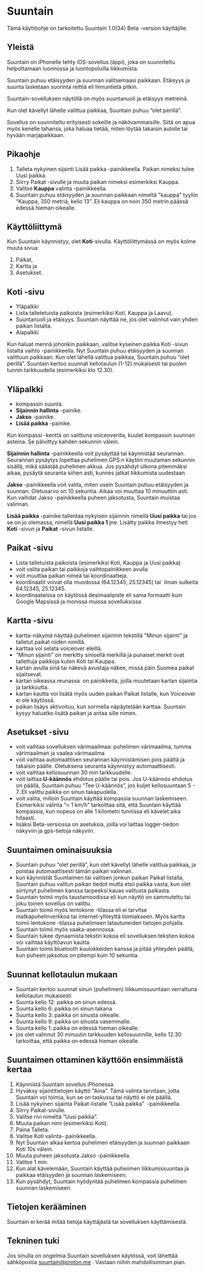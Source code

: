 # Suuntain
Tämä käyttöohje on tarkoitettu Suuntain 1.0(34) Beta -version käyttäjille.

## Yleistä
Suuntain on iPhonelle tehty iOS-sovellus (äppi), joka on suunniteltu helpottamaan luonnossa ja luontopoluilla liikkumista. 

Suuntain puhuu etäisyyden ja suunnan valitsemaasi paikkaan. Etäisyys ja suunta lasketaan suorinta reittiä eli linnuntietä pitkin.

Suuntain-sovelluksen näytöllä on myös suuntanuoli ja etäisyys metreinä.

Kun olet kävellyt lähelle valittua paikkaa, Suuntain puhuu “olet perillä”.

Sovellus on suunniteltu erityisesti sokeille ja näkövammaisille. Siitä on apua myös kenelle tahansa, joka haluaa tietää, miten löytää takaisin autolle tai hyvään marjapaikkaan. 

## Pikaohje
1) Talleta nykyinen sijainti Lisää paikka -painikkeella. Paikan nimeksi tulee Uusi paikka.
2) Siirry Paikat -sivulle ja muuta paikan nimeksi esimerkiksi Kauppa.
3) Valitse **Kauppa** valinta -painikkeella.
4) Suuntain puhuu etäisyyden ja suunnan paikkaan nimeltä "kauppa" tyyliin “Kauppa, 350 metriä, kello 13”. Eli kauppa on noin 350 metrin päässä edessä hieman oikealle.

## Käyttöliittymä
Kun Suuntain käynnistyy, olet **Koti**-sivulla.
Käyttöliittymässä on myös kolme muuta sivua:
1) Paikat, 
2) Kartta ja 
3) Asetukset.

## **Koti** -sivu
- Yläpalkki
- Lista talletetuista paikoista (esimerkiksi Koti, Kauppa ja Laavu).
- Suuntanuoli ja etäisyys. Suuntain näyttää ne, jos olet valinnut vain yhden paikan listalta.
- Alapalkki

Kun haluat mennä johonkin paikkaan, valitse kyseinen paikka Koti -sivun listalta vaihto -painikkeella.
Nyt Suuntain puhuu etäisyyden ja suunnan valittuun paikkaan.
Kun olet lähellä valittua paikkaa, Suuntain puhuu “olet perillä”.
Suuntain kertoo suunnat kellotaulun (1-12) mukaisesti tai puolen tunnin tarkkuudella (esimerkiksi klo 12.30).

## **Yläpalkki**
- kompassin suunta.
- **Sijainnin hallinta** -painike.
- **Jakso** -painike.
- **Lisää paikka** -painike.

Kun kompassi -kenttä on valittuna voiceoverilla, kuulet kompassin suunnan asteina. Se päivittyy kahden sekunnin välein.

**Sijainnin hallinta** -painikkeella voit pysäyttää tai käynnistää seurannan. Seurannan pysäytys lopettaa puhelimen GPS:n käytön muutaman sekunnin sisällä, mikä säästää puhelimen akkua. Jos pysähdyt ulkona pitemmäksi aikaa, pysäytä seuranta siihen asti, kunnes jatkat liikkumista uudestaan.

**Jakso** -painikkeella voit valita, miten usein Suuntain puhuu etäisyyden ja suunnan.
Oletusarvo on 10 sekuntia. Aikaa voi muuttaa 10 minuuttiin asti. 
Kun vaihdat Jakso -painikkeella puheen jaksotusta, Suuntain muistaa valinnan.

**Lisää paikka** -painike tallentaa nykyisen sijainnin nimellä **Uusi paikka** tai jos se on jo olemassa, nimellä **Uusi paikka 1** jne. Lisätty paikka ilmestyy heti **Koti** -sivun ja **Paikat** -sivun listalle. 

## **Paikat** -sivu
- Lista talletuista paikoista (esimerkiksi Koti, Kauppa ja Uusi paikka)
- voit valita paikan tai paikkoja vaihtopainikkeen avulla
- voit muuttaa paikan nimeä tai koordinaatteja. 
- koordinaatit voivat olla muodossa (64.12345, 25.12345) tai  ilman sulkeita 64.12345, 25.12345.
- koordinaateissa on käytössä desimaalipiste eli sama formaatti kuin Google Mapsissä ja monissa muissa sovelluksissa

## **Kartta** -sivu
- kartta-näkymä näyttää puhelimen sijainnin tekstillä "Minun sijainti" ja talletut paikat niiden nimillä.
- karttaa voi selata voiceover eleillä.
- “Minun sijainti” on merkitty sinisellä merkillä ja punaiset merkit ovat tallettuja paikkoja kuten Koti tai Kauppa.
- kartan avulla sinä tai näkevä avustaja näkee, missä päin Suomea paikat sijaitsevat.
- kartan oikeassa reunassa  on painikkeita, joilla muutetaan kartan sijaintia ja tarkkuutta.
- kartan kautta voi lisätä myös uuden paikan Paikat listalle, kun Voiceover ei ole käytössä. 
- paikan lisäys aktivoituu, kun sormella näpäytetään karttaa. Suuntain kysyy haluatko lisätä paikan ja antaa sille nimen.

## **Asetukset** -sivu
- voit vaihtaa sovelluksen värimaailmaa: puhelimen värimaailma, tumma värimaailman ja vaalea värimaailma
- voit vaihtaa automaattisen seurannan käynnistämisen pois päältä ja takaisin päälle. Oletuksena seuranta käynnistyy automaattisesti.
- voit vaihtaa kellosuunnan 30 min tarkkuudelle. 
- voit laittaa **U-käännös** ehdotus päälle tai pois. Jos U-käännös ehdotus on päällä, Suuntain puhuu “Tee U-käännös”, jos kuljet kellosuuntaan 5 - 7. Eli valittu paikka on sinun takapuolella.
- voit valita, milloin Suuntain käyttää kompassia suunnan laskemiseen. Esimerkiksi valinta “< 1 km/h” tarkoittaa sitä, että Suuntain käyttää kompassia, kun nopeus on alle 1 kilometri tunnissa eli kävelet aika hitaasti.
- lisäksi Beta-versiossa on asetuksia, joilla voi laittaa logger-tiedon näkyviin ja gps-tietoja näkyviin.

## **Suuntaimen ominaisuuksia**
- Suuntain puhuu “olet perillä”, kun olet kävellyt lähelle valittua paikkaa, ja poistaa automaattisesti tämän paikan valinnan.
- kun käynnistät Suuntaimen tai valitsen jonkun paikan Paikat listalla, Suuntain puhuu valitun paikan tiedot mutta etsii paikka vasta, kun olet siirtynyt puhelimen kanssa tarpeeksi kauas valitusta paikasta. 
- Suuntain toimii myös taustamoodissa eli kun näyttö on sammutettu tai joku toinen sovellus on valittu.
- Suuntain toimii myös lentokone -tilassa eli ei tarvitse matkapuhelinverkkoa tai internet-yhteyttä toimiakseen. Myös kartta toimii lentokone -tilassa puhelimeen latautuneiden tietojen pohjalla.
- Suuntain toimii myös vaaka-asennossa.
- Suuntain tukee dynaamista tekstin kokoa eli sovelluksen tekstien kokoa voi vaihtaa käyttöavun kautta.
- Suuntain toimii bluetooth kuulokkeiden kanssa ja pitää yhteyden päällä, kun puheen jaksotus on pitempi kuin 10 sekuntia.

## Suunnat kellotaulun mukaan
- Suuntain kertoo suunnat sinun (puhelimen) liikkumissuuntaan verrattuna kellotaulun mukaisesti
- Suunta kello 12: paikka on sinun edessä.
- Suunta kello 6: paikka on sinun takana
- Suunta kello 3: paikka on sinusta oikealle.
- Suunta kello 9: paikka on sinusta vasemmalle.
- Suunta kello 1: paikka on edessä hieman oikealle.
- jos olet valinnut 30 minuutin tarkkuuden kellosuunnille, kello 12.30 tarkoittaa, että paikka on edessä hieman oikealle. 

## Suuntaimen ottaminen käyttöön ensimmäistä kertaa
1) Käynnistä Suuntain sovellus iPhonessa.
2) Hyväksy sijaintitietojen käyttö "Aina". Tämä valinta tarvitaan, jotta Suuntain voi toimia, kun se on taskussa tai näyttö ei ole päällä.
3) Lisää nykyinen sijainta Paikat-listalle “Lisää paikka”  -painikkeella. 
4) Siirry Paikat-sivulle.
5) Valitse rivi nimeltä “Uusi paikka”.
6) Muuta paikan nimi (esimerkiksi Koti).
7) Paina Talleta.
8) Valitse Koti valinta- painikkeella.
9) Nyt Suuntain alkaa kertoa puhelimen etäisyyden ja suunnan paikkaan Koti 10s välein.
10) Muuta puheen jaksotusta Jakso -painikkeella.
11) Valitse 1 min.
12) Kun alat kävelemään, Suuntain käyttää puheiimen liikkumissuuntaa ja paikkaa etäisyyden ja suunnan laskemiseen.
13) Kun pysähdyt, Suuntain hyödyntää puhelimen kompassia puhelimen suunnan laskemiseen. 

## Tietojen kerääminen

Suuntain ei kerää mitää tietoja käyttäjästä tai sovelluksen käyttämisestä.

## Tekninen tuki
Jos sinulla on ongelmia Suuntain sovelluksen käytössä, voit lähettää sähköpostia suuntain@proton.me . Vastaan niihin mahdollisimman pian.

